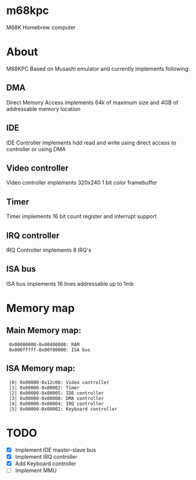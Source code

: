 # m68kpc
 M68K Homebrew computer
# About
  M68KPC Based on Musashi emulator and currently implements following:
 ## DMA
  Direct Memory Access implements 64k of maximum size and 4GB of addressable memory location
 ## IDE
  IDE Controller implements hdd read and write using direct access to controller or using DMA
 ## Video controller
  Video controller implements 320x240 1 bit color framebuffer
 ## Timer
  Timer implements 16 bit count register and interrupt support
 ## IRQ controller
  IRQ Controller implements 8 IRQ's
 ## ISA bus
  ISA bus implements 16 lines addressable up to 1mb

# Memory map
 ## Main Memory map:
 ```
  0x00000000-0x00400000: RAM
  0x000fffff-0x00f00000: ISA bus
 ```
 ## ISA Memory map:
 ```
  |0| 0x00000-0x12c00: Video controller
  |1| 0x00000-0x00002: Timer
  |2| 0x00000-0x00005: IDE controller
  |3| 0x00000-0x00008: DMA controller
  |4| 0x00000-0x00004: IRQ controller
  |5| 0x00000-0x00002: Keyboard controller
 ```

 # TODO
  - [x] Implement IDE master-slave bus
  - [x] Implement IRQ controller
  - [X] Add Keyboard controller
  - [ ] Implement MMU
